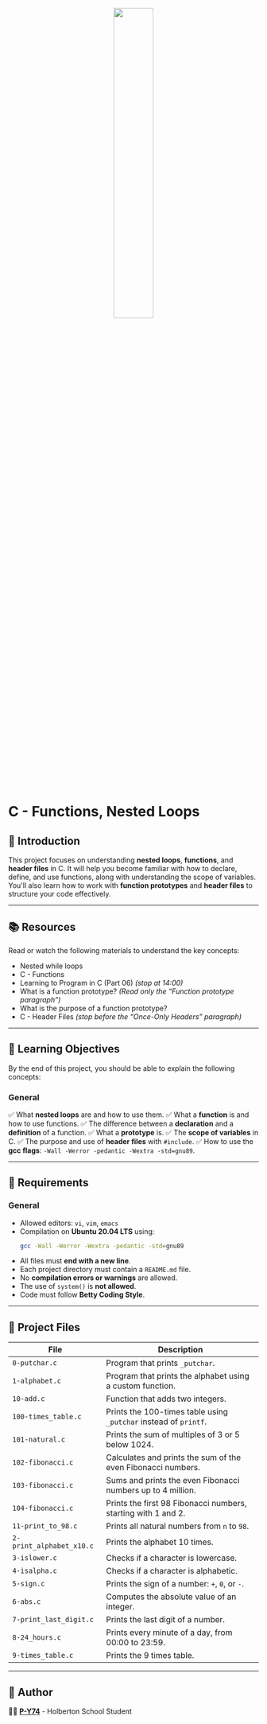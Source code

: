<p align="center">
   <img src="https://github.com/user-attachments/assets/7d564981-cb81-43e7-819a-25ffcfc5bd72" width=40% height=40%/>
</p>

# C - Functions, Nested Loops

## 📌 Introduction
This project focuses on understanding **nested loops**, **functions**, and **header files** in C. It will help you become familiar with how to declare, define, and use functions, along with understanding the scope of variables. You'll also learn how to work with **function prototypes** and **header files** to structure your code effectively.

---

## 📚 Resources
Read or watch the following materials to understand the key concepts:

- Nested while loops
- C - Functions
- Learning to Program in C (Part 06) *(stop at 14:00)*
- What is a function prototype? *(Read only the “Function prototype paragraph”)*
- What is the purpose of a function prototype?
- C - Header Files *(stop before the “Once-Only Headers” paragraph)*

---

## 🎯 Learning Objectives
By the end of this project, you should be able to explain the following concepts:

### General
✅ What **nested loops** are and how to use them.
✅ What a **function** is and how to use functions.
✅ The difference between a **declaration** and a **definition** of a function.
✅ What a **prototype** is.
✅ The **scope of variables** in C.
✅ The purpose and use of **header files** with `#include`.
✅ How to use the **gcc flags**: `-Wall -Werror -pedantic -Wextra -std=gnu89`.

---

## 📝 Requirements

### General
- Allowed editors: `vi`, `vim`, `emacs`
- Compilation on **Ubuntu 20.04 LTS** using:
  ```sh
  gcc -Wall -Werror -Wextra -pedantic -std=gnu89
  ```
- All files must **end with a new line**.
- Each project directory must contain a `README.md` file.
- No **compilation errors or warnings** are allowed.
- The use of `system()` is **not allowed**.
- Code must follow **Betty Coding Style**.

---

## 📂 Project Files

| File                       | Description                                                                                           |
|----------------------------|-------------------------------------------------------------------------------------------------------|
| `0-putchar.c`               | Program that prints `_putchar`.                                                                        |
| `1-alphabet.c`              | Program that prints the alphabet using a custom function.                                              |
| `10-add.c`                  | Function that adds two integers.                                                                      |
| `100-times_table.c`         | Prints the 100-times table using `_putchar` instead of `printf`.                                       |
| `101-natural.c`             | Prints the sum of multiples of 3 or 5 below 1024.                                                     |
| `102-fibonacci.c`           | Calculates and prints the sum of the even Fibonacci numbers.                                          |
| `103-fibonacci.c`           | Sums and prints the even Fibonacci numbers up to 4 million.                                           |
| `104-fibonacci.c`           | Prints the first 98 Fibonacci numbers, starting with 1 and 2.                                          |
| `11-print_to_98.c`          | Prints all natural numbers from `n` to `98`.                                                           |
| `2-print_alphabet_x10.c`    | Prints the alphabet 10 times.                                                                          |
| `3-islower.c`               | Checks if a character is lowercase.                                                                   |
| `4-isalpha.c`               | Checks if a character is alphabetic.                                                                  |
| `5-sign.c`                  | Prints the sign of a number: `+`, `0`, or `-`.                                                         |
| `6-abs.c`                   | Computes the absolute value of an integer.                                                             |
| `7-print_last_digit.c`      | Prints the last digit of a number.                                                                    |
| `8-24_hours.c`              | Prints every minute of a day, from 00:00 to 23:59.                                                   |
| `9-times_table.c`           | Prints the 9 times table.                                                                              |

---

## 👤 Author
👨‍💻 **[P-Y74](https://github.com/P-Y74)** - Holberton School Student
